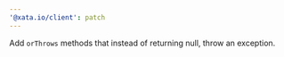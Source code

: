 ```yaml
---
'@xata.io/client': patch
---
```


Add `orThrows` methods that instead of returning null, throw an exception.
